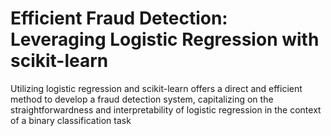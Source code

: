 # Efficient Fraud Detection: Leveraging Logistic Regression with scikit-learn

Utilizing logistic regression and scikit-learn offers a direct and efficient method to develop a fraud detection system, capitalizing on the straightforwardness and interpretability of logistic regression in the context of a binary classification task
